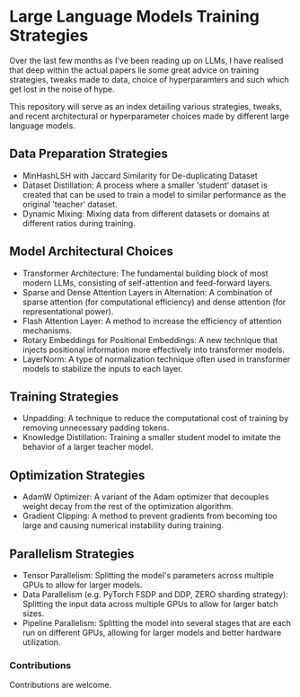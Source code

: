 # Large Language Models Training Strategies

Over the last few months as I've been reading up on LLMs, I have realised that deep within the actual papers lie some great advice on training strategies, tweaks made to data, choice of hyperparamters and such which get lost in the noise of hype. 

This repository will serve as an index detailing various strategies, tweaks, and recent architectural or hyperparameter choices made by different large language models. 


## Data Preparation Strategies

- MinHashLSH with Jaccard Similarity for De-duplicating Dataset
- Dataset Distillation: A process where a smaller 'student' dataset is created that can be used to train a model to similar performance as the original 'teacher' dataset.
- Dynamic Mixing: Mixing data from different datasets or domains at different ratios during training.

## Model Architectural Choices

- Transformer Architecture: The fundamental building block of most modern LLMs, consisting of self-attention and feed-forward layers.
- Sparse and Dense Attention Layers in Alternation: A combination of sparse attention (for computational efficiency) and dense attention (for representational power).
- Flash Attention Layer: A method to increase the efficiency of attention mechanisms.
- Rotary Embeddings for Positional Embeddings: A new technique that injects positional information more effectively into transformer models.
- LayerNorm: A type of normalization technique often used in transformer models to stabilize the inputs to each layer.

## Training Strategies

- Unpadding: A technique to reduce the computational cost of training by removing unnecessary padding tokens.
- Knowledge Distillation: Training a smaller student model to imitate the behavior of a larger teacher model.

## Optimization Strategies

- AdamW Optimizer: A variant of the Adam optimizer that decouples weight decay from the rest of the optimization algorithm.
- Gradient Clipping: A method to prevent gradients from becoming too large and causing numerical instability during training.


## Parallelism Strategies 
- Tensor Parallelism: Splitting the model's parameters across multiple GPUs to allow for larger models.
- Data Parallelism (e.g. PyTorch FSDP and DDP, ZERO sharding strategy): Splitting the input data across multiple GPUs to allow for larger batch sizes.
- Pipeline Parallelism: Splitting the model into several stages that are each run on different GPUs, allowing for larger models and better hardware utilization.


### Contributions

Contributions are welcome. 